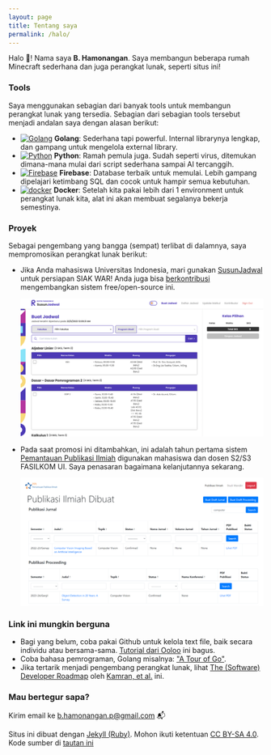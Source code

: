 ```yaml
---
layout: page
title: Tentang saya
permalink: /halo/
---
```

Halo 👋! Nama saya **B. Hamonangan**. Saya membangun beberapa rumah Minecraft sederhana dan juga perangkat lunak, seperti situs ini!

### Tools

Saya menggunakan sebagian dari banyak tools untuk membangun perangkat lunak yang tersedia. Sebagian dari sebagian tools tersebut menjadi andalan saya dengan alasan berikut:

- <a href="https://www.go.dev/" title="Golang"><img src="https://github.com/get-icon/geticon/raw/master/icons/go.svg" alt="Golang" width="15px" height="15px"></a> __Golang__: Sederhana tapi powerful. Internal librarynya lengkap, dan gampang untuk mengelola external library.
- <a href="https://www.python.org/" title="Python"><img src="https://github.com/get-icon/geticon/raw/master/icons/python.svg" alt="Python" width="15px" height="15px"></a> __Python__: Ramah pemula juga. Sudah seperti virus, ditemukan dimana-mana mulai dari script sederhana sampai AI tercanggih.
- <a href="https://www.firebase.com/" title="Firebase"><img src="https://github.com/get-icon/geticon/raw/master/icons/firebase.svg" alt="Firebase" width="15px" height="15px"></a> __Firebase__: Database terbaik untuk memulai. Lebih gampang dipelajari ketimbang SQL dan cocok untuk hampir semua kebutuhan. 
- <a href="https://www.docker.com/" title="docker"><img src="https://github.com/get-icon/geticon/raw/master/icons/docker-icon.svg" alt="docker" width="15px" height="15px"></a> __Docker__: Setelah kita pakai lebih dari 1 environment untuk perangkat lunak kita, alat ini akan membuat segalanya bekerja semestinya.

### Proyek

Sebagai pengembang yang bangga (sempat) terlibat di dalamnya, saya mempromosikan perangkat lunak berikut:
- Jika Anda mahasiswa Universitas Indonesia, mari gunakan [SusunJadwal](https://susunjadwal.cs.ui.ac.id) untuk persiapan SIAK WAR! Anda juga bisa [berkontribusi](https://oss.ristek.cs.ui.ac.id/) mengembangkan sistem free/open-source ini.

    ![SusunJadwal](/img/about-sunjad.png)

- Pada saat promosi ini ditambahkan, ini adalah tahun pertama sistem [Pemantauan Publikasi Ilmiah](http://ppi.cs.ui.ac.id) digunakan mahasiswa dan dosen S2/S3 FASILKOM UI. Saya penasaran bagaimana kelanjutannya sekarang.

    ![Pemantauan Publikasi Ilmiah](/img/about-ppi.png)

### Link ini mungkin berguna

- Bagi yang belum, coba pakai Github untuk kelola text file, baik secara individu atau bersama-sama. [Tutorial dari Ooloo](https://ooloo.io/project/github-flow/git-workflows) ini bagus.
- Coba bahasa pemrograman, Golang misalnya: ["A Tour of Go"](https://go.dev/tour/welcome/1).
- Jika tertarik menjadi pengembang perangkat lunak, lihat [The (Software) Developer Roadmap](https://roadmap.sh/) oleh [Kamran, et al.](https://github.com/kamranahmedse) ini.

### Mau bertegur sapa?

Kirim email ke [b.hamonangan.p@gmail.com](mailto:b.hamonangan.p@gmail.com) 📬

Situs ini dibuat dengan [Jekyll (Ruby)](https://jekyllrb.com/). Mohon ikuti ketentuan [CC BY-SA 4.0](https://creativecommons.org/licenses/by-sa/4.0/). Kode sumber di [tautan ini](https://github.com/hamonangann/hamonangann.github.io)
